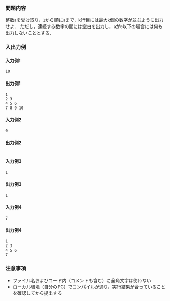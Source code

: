 ### 問題内容

整数`a`を受け取り，`1`から順に`a`まで，k行目には最大k個の数字が並ぶように出力せよ．
ただし，連続する数字の間には空白を出力し，`a`が`0`以下の場合には何も出力しないこととする．


### 入出力例

#### 入力例1

```
10
```

#### 出力例1

```
1
2 3
4 5 6
7 8 9 10
```

#### 入力例2

```
0
```

#### 出力例2

```
```  

#### 入力例3

```
1
```

#### 出力例3

```
1
```  

#### 入力例4

```
7
```

#### 出力例4

```
1
2 3
4 5 6
7
```  

### 注意事項

- ファイル名およびコード内（コメントも含む）に全角文字は使わない
- ローカル環境（自分のPC）でコンパイルが通り，実行結果が合っていることを確認してから提出する
